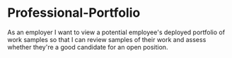 # Professional-Portfolio
As an employer I want to view a potential employee's deployed portfolio of work samples so that I can review samples of their work and assess whether they're a good candidate for an open position.
